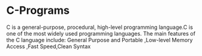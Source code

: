 # C-Programs
C is a general-purpose, procedural, high-level programming language.C is one of the most widely used programming languages.
The main features of the C language include: General Purpose and Portable ,Low-level Memory Access ,Fast Speed,Clean Syntax
